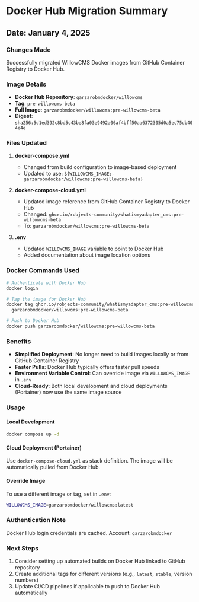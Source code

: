 # Docker Hub Migration Summary

## Date: January 4, 2025

### Changes Made

Successfully migrated WillowCMS Docker images from GitHub Container Registry to Docker Hub.

### Image Details

- **Docker Hub Repository**: `garzarobmdocker/willowcms`
- **Tag**: `pre-willowcms-beta`
- **Full Image**: `garzarobmdocker/willowcms:pre-willowcms-beta`
- **Digest**: `sha256:5d1ed392c8bd5c43be8fa03e9492a06af4bff50aa6372305d0a5ec75db404e4e`

### Files Updated

1. **docker-compose.yml**
   - Changed from build configuration to image-based deployment
   - Updated to use: `${WILLOWCMS_IMAGE:-garzarobmdocker/willowcms:pre-willowcms-beta}`

2. **docker-compose-cloud.yml**
   - Updated image reference from GitHub Container Registry to Docker Hub
   - Changed: `ghcr.io/robjects-community/whatismyadapter_cms:pre-willowcms-beta`
   - To: `garzarobmdocker/willowcms:pre-willowcms-beta`

3. **.env**
   - Updated `WILLOWCMS_IMAGE` variable to point to Docker Hub
   - Added documentation about image location options

### Docker Commands Used

```bash
# Authenticate with Docker Hub
docker login

# Tag the image for Docker Hub
docker tag ghcr.io/robjects-community/whatismyadapter_cms:pre-willowcms-beta \
  garzarobmdocker/willowcms:pre-willowcms-beta

# Push to Docker Hub
docker push garzarobmdocker/willowcms:pre-willowcms-beta
```

### Benefits

- **Simplified Deployment**: No longer need to build images locally or from GitHub Container Registry
- **Faster Pulls**: Docker Hub typically offers faster pull speeds
- **Environment Variable Control**: Can override image via `WILLOWCMS_IMAGE` in `.env`
- **Cloud-Ready**: Both local development and cloud deployments (Portainer) now use the same image source

### Usage

#### Local Development
```bash
docker compose up -d
```

#### Cloud Deployment (Portainer)
Use `docker-compose-cloud.yml` as stack definition. The image will be automatically pulled from Docker Hub.

#### Override Image
To use a different image or tag, set in `.env`:
```bash
WILLOWCMS_IMAGE=garzarobmdocker/willowcms:latest
```

### Authentication Note

Docker Hub login credentials are cached. Account: `garzarobmdocker`

### Next Steps

1. Consider setting up automated builds on Docker Hub linked to GitHub repository
2. Create additional tags for different versions (e.g., `latest`, `stable`, version numbers)
3. Update CI/CD pipelines if applicable to push to Docker Hub automatically
